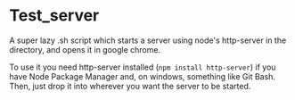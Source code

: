 # Test_server
A super lazy .sh script which starts a server using node's http-server in the directory, and opens it in google chrome.

To use it you need http-server installed (`npm install http-server`) if you have Node Package Manager and, on windows, something like Git Bash. Then, just drop it into wherever you want the server to be started. 

